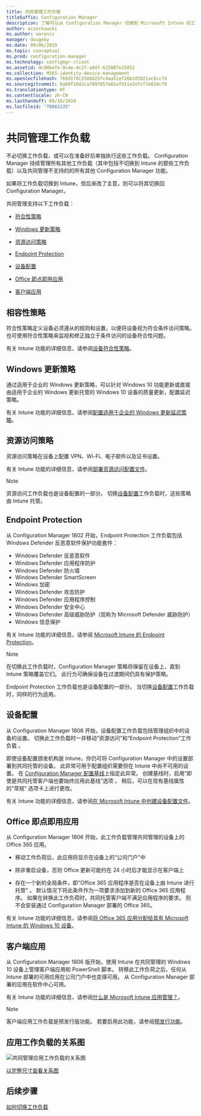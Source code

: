 ```yaml
---
title: 共同管理工作负载
titleSuffix: Configuration Manager
description: 了解可以从 Configuration Manager 切换到 Microsoft Intune 的工作负载。
author: aczechowski
ms.author: aaroncz
manager: dougeby
ms.date: 09/06/2019
ms.topic: conceptual
ms.prod: configuration-manager
ms.technology: configmgr-client
ms.assetid: 4c90befe-9c4e-4c27-a947-625887e15052
ms.collection: M365-identity-device-management
ms.openlocfilehash: 766d1f0c258dd25fc4aa51ef20b2d3921ac8cc74
ms.sourcegitcommit: ba68f10d2ca7997057a01af911a2e7cf7e010cf0
ms.translationtype: HT
ms.contentlocale: zh-CN
ms.lasthandoff: 09/10/2019
ms.locfileid: "70863135"
---
```

# <a name="co-management-workloads"></a>共同管理工作负载

不必切换工作负载，或可以在准备好后单独执行这些工作负载。 Configuration Manager 持续管理所有其他工作负载（其中包括不切换到 Intune 的那些工作负载）以及共同管理不支持的的所有其他 Configuration Manager 功能。

如果将工作负载切换到 Intune，但后来改了主意，则可以将其切换回 Configuration Manager。

共同管理支持以下工作负载：

- [符合性策略](#compliance-policies)  

- [Windows 更新策略](#windows-update-policies)  

- [资源访问策略](#resource-access-policies)  

- [Endpoint Protection](#endpoint-protection)  

- [设备配置](#device-configuration)  

- [Office 即点即用应用](#office-click-to-run-apps)  

- [客户端应用](#client-apps)  


## <a name="compliance-policies"></a>相容性策略

符合性策略定义设备必须遵从的规则和设置，以便将设备视为符合条件访问策略。 也可使用符合性策略来监视和修正独立于条件访问的设备符合性问题。

有关 Intune 功能的详细信息，请参阅[设备符合性策略](https://docs.microsoft.com/intune/device-compliance-get-started)。  


## <a name="windows-update-policies"></a>Windows 更新策略

通过适用于企业的 Windows 更新策略，可以针对 Windows 10 功能更新或直接由适用于企业的 Windows 更新托管的 Windows 10 设备的质量更新，配置延迟策略。

有关 Intune 功能的详细信息，请参阅[配置适用于企业的 Windows 更新延迟策略](https://docs.microsoft.com/intune/windows-update-for-business-configure)。  


## <a name="resource-access-policies"></a>资源访问策略

资源访问策略在设备上配置 VPN、Wi-Fi、电子邮件以及证书设置。

有关 Intune 功能的详细信息，请参阅[部署资源访问配置文件](https://docs.microsoft.com/intune/device-profiles)。

> [!Note]  
> 资源访问工作负载也是设备配置的一部分。 切换[设备配置](#device-configuration)工作负载时，这些策略由 Intune 托管。


## <a name="endpoint-protection"></a>Endpoint Protection

<!--1357365-->

从 Configuration Manager 1802 开始，Endpoint Protection 工作负载包括 Windows Defender 反恶意软件保护功能套件：

- Windows Defender 反恶意软件
- Windows Defender 应用程序防护  
- Windows Defender 防火墙  
- Windows Defender SmartScreen  
- Windows 加密  
- Windows Defender 攻击防护  
- Windows Defender 应用程序控制  
- Windows Defender 安全中心  
- Windows Defender 高级威胁防护（现称为 Microsoft Defender 威胁防护）
- Windows 信息保护  

有关 Intune 功能的详细信息，请参阅 [Microsoft Intune 的 Endpoint Protection](https://docs.microsoft.com/intune/endpoint-protection-windows-10)。

> [!Note]  
> 在切换此工作负载时，Configuration Manager 策略将保留在设备上，直到 Intune 策略覆盖它们。 此行为可确保设备在过渡期间仍具有保护策略。
>
> Endpoint Protection 工作负载也是设备配置的一部分。 当切换[设备配置](#device-configuration)工作负载时，同样的行为适用。<!-- SCCMDocs.nl-nl issue #4 -->


## <a name="device-configuration"></a>设备配置

<!--1357903-->

从 Configuration Manager 1806 开始，设备配置工作负载包括管理组织中的设备的设置。 切换此工作负载时一并移动“资源访问”和“Endpoint Protection”工作负载   。

即使设备配置颁发机构是 Intune，你仍可将 Configuration Manager 中的设置部署到共同托管的设备。 此异常可用于配置组织需要但在 Intune 中尚不可用的设置。 在 [Configuration Manager 配置基线](/sccm/compliance/deploy-use/create-configuration-baselines)上指定此异常。 创建基线时，启用“即使是共同托管客户端也要始终应用此基线”选项  。 稍后，可以在现有基线属性的“常规”  选项卡上进行更改。  

有关 Intune 功能的详细信息，请参阅[在 Microsoft Intune 中创建设备配置文件](https://docs.microsoft.com/intune/device-profile-create)。  


## <a name="office-click-to-run-apps"></a>Office 即点即用应用

<!--1357841-->

从 Configuration Manager 1806 开始，此工作负载管理共同管理的设备上的 Office 365 应用。

- 移动工作负荷后，此应用将显示在设备上的“公司门户”中   

- 除非重启设备，否则 Office 更新可能约在 24 小时后才能显示在客户端上  

- 存在一个新的全局条件，即“Office 365 应用程序是否在设备上由 Intune 进行托管”  。 默认情况下将此条件作为一项要求添加到新的 Office 365 应用程序。 如果在转换此工作负荷时，共同托管客户端不满足应用程序的要求。 则不会安装通过 Configuration Manager 部署的 Office 365。  

有关 Intune 功能的详细信息，请参阅[将 Office 365 应用分配给具有 Microsoft Intune 的 Windows 10 设备](https://docs.microsoft.com/intune/apps-add-office365)。


## <a name="client-apps"></a>客户端应用

<!--1357892-->

从 Configuration Manager 1806 版开始，使用 Intune 在共同管理的 Windows 10 设备上管理客户端应用和 PowerShell 脚本。 转移此工作负荷之后，任何从 Intune 部署的可用应用在公司门户中也变得可用。 从 Configuration Manager 部署的应用在软件中心可用。

有关 Intune 功能的详细信息，请参阅[什么是 Microsoft Intune 应用管理？](https://docs.microsoft.com/intune/app-management)。

> [!Note]  
> 客户端应用工作负载是预发行版功能。 若要启用此功能，请参阅[预发行功能](/sccm/core/servers/manage/pre-release-features)。  


## <a name="diagram-for-app-workloads"></a>应用工作负载的关系图

![共同管理应用工作负载的关系图](media/co-management-apps.svg)

[以完整尺寸查看关系图](media/co-management-apps.svg)


## <a name="next-steps"></a>后续步骤

[如何切换工作负载](/sccm/comanage/how-to-switch-workloads)  
